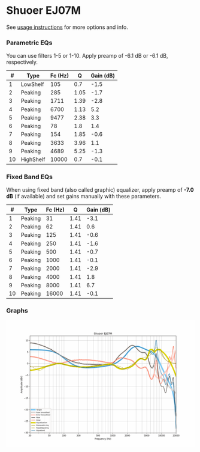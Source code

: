 # Shuoer EJ07M
See [usage instructions](https://github.com/jaakkopasanen/AutoEq#usage) for more options and info.

### Parametric EQs
You can use filters 1-5 or 1-10. Apply preamp of -6.1 dB or -6.1 dB, respectively.

|   # | Type      |   Fc (Hz) |    Q |   Gain (dB) |
|-----|-----------|-----------|------|-------------|
|   1 | LowShelf  |       105 | 0.7  |        -1.5 |
|   2 | Peaking   |       285 | 1.05 |        -1.7 |
|   3 | Peaking   |      1711 | 1.39 |        -2.8 |
|   4 | Peaking   |      6700 | 1.13 |         5.2 |
|   5 | Peaking   |      9477 | 2.38 |         3.3 |
|   6 | Peaking   |        78 | 1.8  |         1.4 |
|   7 | Peaking   |       154 | 1.85 |        -0.6 |
|   8 | Peaking   |      3633 | 3.96 |         1.1 |
|   9 | Peaking   |      4689 | 5.25 |        -1.3 |
|  10 | HighShelf |     10000 | 0.7  |        -0.1 |

### Fixed Band EQs
When using fixed band (also called graphic) equalizer, apply preamp of **-7.0 dB** (if available) and set gains manually with these parameters.

|   # | Type    |   Fc (Hz) |    Q |   Gain (dB) |
|-----|---------|-----------|------|-------------|
|   1 | Peaking |        31 | 1.41 |        -3.1 |
|   2 | Peaking |        62 | 1.41 |         0.6 |
|   3 | Peaking |       125 | 1.41 |        -0.6 |
|   4 | Peaking |       250 | 1.41 |        -1.6 |
|   5 | Peaking |       500 | 1.41 |        -0.7 |
|   6 | Peaking |      1000 | 1.41 |        -0.1 |
|   7 | Peaking |      2000 | 1.41 |        -2.9 |
|   8 | Peaking |      4000 | 1.41 |         1.8 |
|   9 | Peaking |      8000 | 1.41 |         6.7 |
|  10 | Peaking |     16000 | 1.41 |        -0.1 |

### Graphs
![](./Shuoer%20EJ07M.png)
